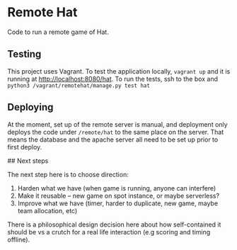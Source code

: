 # Remote Hat

Code to run a remote game of Hat.

## Testing

This project uses Vagrant. To test the application locally, `vagrant up` and it is running at [http://localhost:8080/hat](http://localhost:8080/hat). To run the tests, ssh to the box and `python3 /vagrant/remotehat/manage.py test hat`

## Deploying

At the moment, set up of the remote server is manual, and deployment only deploys the code under `/remote/hat` to the same place on the server. That means the database and the apache server all need to be set up prior to first deploy.

## Next steps

The next step here is to choose direction:

1. Harden what we have (when game is running, anyone can interfere)
2. Make it reusable – new game on spot instance, or maybe serverless?
3. Improve what we have (timer, harder to duplicate, new game, maybe team allocation, etc)

There is a philosophical design decision here about how self-contained it should be vs a crutch for a real life interaction (e.g scoring and timing offline).
